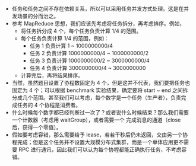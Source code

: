 - 任务和任务之间不存在依赖关系，所以可以采用任务并发方式处理。这是在并发场景的分而治之。
- 参考 MapReduce 思想，我们应该先考虑将任务拆分，再考虑排序。例如，
    - 将任务拆分成 4 个，每个任务负责计算 1/4 的范围。
    - 每个任务负责计算 1/4 的范围，例如：
        - 任务 1 负责计算 1 ~ 1000000000/4
        - 任务 2 负责计算 1000000000/4 ~ 1000000000/2
        - 任务 3 负责计算 1000000000/2 ~ 3000000000/4
        - 任务 4 负责计算 3000000000/4 ~ 3000000000
    - 计算完后，再将结果排序。
- 当然，虽然题目设置了协程数固定为 4 个，但是这并不代表，我们要把任务也固定为 4 个；可以根据 benchmark 实验结果，确定要将
  start ~ end 之间拆分成几个范围。甚至我们可以考虑，每个数字是一个任务（生产者），负责完成任务的 4 个协程是消费者。
- 什么时候每个数字都已经判断过一次了？或者说什么时候结束？那么我们需要一个计数器（考虑用 waitGroup），或者需要一个 完成消息的通道（close 后，获得一个零值）。
- 假如要考虑容错，那么需要给予 lease，若若干秒后仍未返回，交由另一个协程完成；但是这个任务并不设置大规模分布式集群，而是一个单体应用更不需要 RPC 进行通讯，因此我们可以认为每个协程都能正确执行任务，不考虑容错。
